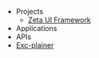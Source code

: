 * Projects
  * [Zeta UI Framework](https://docs.integer11.org/zeta/ "Zeta UI library and framework")
* Applications
* APIs
* [Exc-plainer](https://docs.integer11.org/exc-plainer/ "Exception Explainer")
